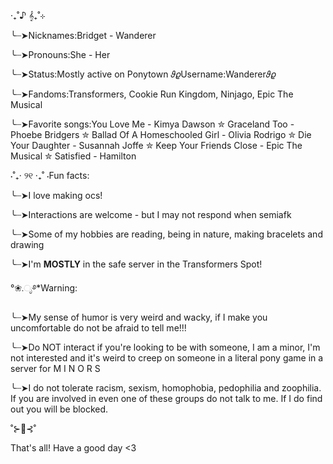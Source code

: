 ‧₊˚♪ 𝄞₊˚⊹ 

╰┈➤Nicknames:Bridget - Wanderer

╰┈➤Pronouns:She - Her

╰┈➤Status:Mostly active on Ponytown 𝜗𝜚Username:Wanderer𝜗𝜚

╰┈➤Fandoms:Transformers, Cookie Run Kingdom, Ninjago, Epic The Musical

╰┈➤Favorite songs:You Love Me - Kimya Dawson ✮ Graceland Too - Phoebe Bridgers ✮ Ballad Of A Homeschooled Girl - Olivia Rodrigo ✮ Die Your Daughter - Susannah Joffe ✮ Keep Your Friends Close - Epic The Musical ✮ Satisfied - Hamilton 

⋅˚₊‧ ୨୧ ‧₊˚ ⋅Fun facts:

╰┈➤I love making ocs!

╰┈➤Interactions are welcome - but I may not respond when semiafk

╰┈➤Some of my hobbies are reading, being in nature, making bracelets and drawing

╰┈➤I'm **MOSTLY** in the safe server in the Transformers Spot!

°❀.ೃ࿔*Warning:

╰┈➤My sense of humor is very weird and wacky, if I make you uncomfortable do not be afraid to tell me!!!

╰┈➤Do NOT interact if you're looking to be with someone, I am a minor, I'm not interested and it's weird to creep on someone in a literal pony game in a server for M I N O R S

╰┈➤I do not tolerate racism, sexism, homophobia, pedophilia and zoophilia. If you are involved in even one of these groups do not talk to me. If I do find out you will be blocked.

˚⊱🪷⊰˚

That's all! Have a good day <3
